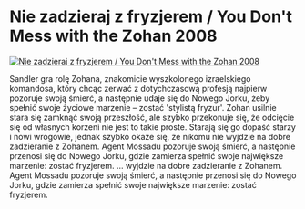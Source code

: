 Nie zadzieraj z fryzjerem / You Don't Mess with the Zohan 2008 
=============
[![Nie zadzieraj z fryzjerem / You Don't Mess with the Zohan 2008 ](http://vidos.pl/images/player.gif)](http://vidos.pl/nie-zadzieraj-z-fryzjerem-you-don-t-mess-with-the-zohan-2008)

 Sandler gra rolę Zohana, znakomicie wyszkolonego izraelskiego komandosa, który chcąc zerwać z dotychczasową profesją najpierw pozoruje swoją śmierć, a następnie udaje się do Nowego Jorku, żeby spełnić swoje życiowe marzenie – zostać 'stylistą fryzur'. Zohan usilnie stara się zamknąć swoją przeszłość, ale szybko przekonuje się, że odcięcie się od własnych korzeni nie jest to takie proste. Starają się go dopaść starzy i nowi wrogowie, jednak szybko okaże się, że nikomu nie wyjdzie na dobre zadzieranie z Zohanem. Agent Mossadu pozoruje swoją śmierć, a następnie przenosi się do Nowego Jorku, gdzie zamierza spełnić swoje największe marzenie: zostać fryzjerem.  ... wyjdzie na dobre zadzieranie z Zohanem. Agent Mossadu pozoruje swoją śmierć, a następnie przenosi się do Nowego Jorku, gdzie zamierza spełnić swoje największe marzenie: zostać fryzjerem.
